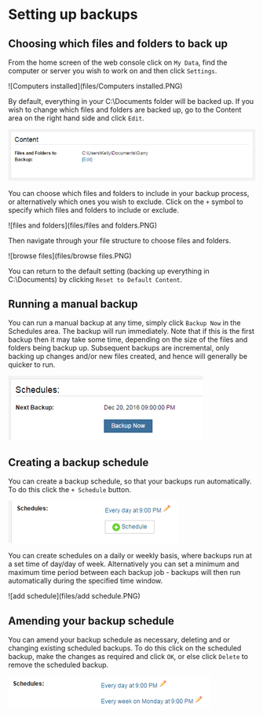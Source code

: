 # Setting up backups

## Choosing which files and folders to back up

From the home screen of the web console click on `My Data`, find the computer or server you wish to work on and then click `Settings`.

![Computers installed](files/Computers installed.PNG)

By default, everything in your C:\Documents folder will be backed up.  If you wish to change which files and folders are backed up, go to the Content area on the right hand side and click `Edit`.

![Content](files/Content.PNG)

You can choose which files and folders to include in your backup process, or alternatively which ones you wish to exclude.  Click on the `+` symbol to specify which files and folders to include or exclude. 

![files and folders](files/files and folders.PNG)

Then navigate through your file structure to choose files and folders.

![browse files](files/browse files.PNG)

You can return to the default setting (backing up everything in C:\Documents) by clicking `Reset to Default Content`.

## Running a manual backup

You can run a manual backup at any time, simply click `Backup Now` in the Schedules area. The backup will run immediately.  Note that if this is the first backup then it may take some time, depending on the size of the files and folders being backup up.  Subsequent backups are incremental, only backing up changes and/or new files created, and hence will generally be quicker to run.

![manual](files/manual.PNG)

## Creating a backup schedule

You can create a backup schedule, so that your backups run automatically.  To do this click the `+ Schedule` button.  

![schedule](files/schedule.PNG)

You can create schedules on a daily or weekly basis, where backups run at a set time of day/day of week.  Alternatively you can set a minimum and maximum time period between each backup job - backups will then run automatically during the specified time window.

![add schedule](files/add schedule.PNG)

## Amending your backup schedule

You can amend your backup schedule as necessary, deleting and or changing existing scheduled backups.  To do this click on the scheduled backup, make the changes as required and click `OK`, or else click `Delete` to remove the scheduled backup.

![amend](files/amend.PNG)


